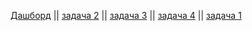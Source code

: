 [Дашборд](https://lookerstudio.google.com/reporting/c32e6516-75cd-4557-9c49-d0f0ea5b66e5/page/B6o9D/edit) || [задача 2](https://github.com/PavelRawel/sql_test/blob/main/sql/task_2) || [задача 3](https://github.com/PavelRawel/sql_test/blob/main/sql/task_3) || [задача 4](https://github.com/PavelRawel/sql_test/blob/main/sql/task_4) || 
[задача 1](https://docs.google.com/spreadsheets/d/1_J28CQ7BcvEbQI9lM0HxrmDsTNBDWIoyNil3ueKOYEE/edit?gid=636872463#gid=636872463)


